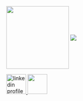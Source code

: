 <p align="left">
    <img
      align="center"
      height="165"
      src="https://github-readme-stats.vercel.app/api?username=AndreTorquato&count_private=true&show_icons=true&custom_title=Github%20Status&hide=issues&theme=github_dark"
    /> 
    <img align="center" src="https://github-readme-stats.vercel.app/api/top-langs/?username=AndreTorquato&layout=compact&theme=github_dark"> 
</p>

<p align="left">
    <a href="https://www.linkedin.com/in/andretorquatoo/" target="_blank" align="left">
        <img src="https://res.cloudinary.com/andretorquato/image/upload/v1619373619/readmes/linkedin_ronjde.png" alt="linkedin profile" width="52">
    </a>
<a href="https://www.instagram.com/andretorquatoo/" target="_blank" align="right">
    <img src="https://res.cloudinary.com/andretorquato/image/upload/v1619373619/readmes/instagram_g5jldt.png" width="52">
</a>
</p>




